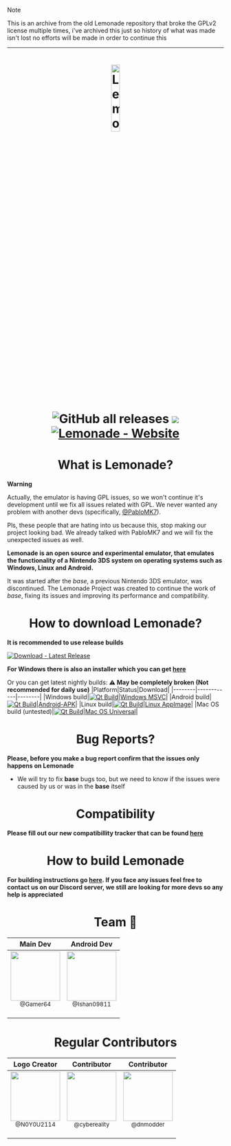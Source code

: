 > [!NOTE]  
> This is an archive from the old Lemonade repository that broke the GPLv2 license multiple times, i've archived this just so history of what was made isn't lost no efforts will be made in order to continue this

---

<h1 align="center">
    <b href="https://github.com/Lemonade-emu/Lemonade/blob/master/"><img src="https://github.com/Polarzincomfrio/Lemonade-Archive/blob/master/assets/Lemonade.png" alt="Lemonade" height="20%" width="20%"></b>
  <br>

![GitHub all releases](https://img.shields.io/github/downloads/Gamer64ytb/Lemonade/total)
[![](https://dcbadge.vercel.app/api/server/NVTYcV4v2Q)](https://discord.gg/NVTYcV4v2Q)
[![Lemonade - Website](https://img.shields.io/badge/Lemonade-Website-2ea44f?logo=nintendo3ds&logoColor=yellow)](https://lemonade-emu.github.io/)
</h1>

<h1 align="center">
  What is Lemonade?
  </h1>

**Warning**

Actually, the emulator is having GPL issues, so we won't continue it's development until we fix all issues related with GPL. We never wanted any problem with another devs (specifically, [@PabloMK7](https://github.com/PabloMK7)).

Pls, these people that are hating into us because this, stop making our project looking bad. We already talked with PabloMK7 and we will fix the unexpected issues as well.

**Lemonade is an open source and experimental emulator, that emulates the functionality of a Nintendo 3DS system on operating systems such as Windows, Linux and Android.**

It was started after the _base_, a previous Nintendo 3DS emulator, was discontinued. The Lemonade Project was created to continue the work of _base_, fixing its issues and improving its performance and compatibility.

<h1 align="center">
  How to download Lemonade?
  </h1>

**It is recommended to use release builds**

[![Download - Latest Release](https://img.shields.io/badge/Download-Latest_Release-2ea44f?logo=github&logoColor=e)](https://github.com/Lemonade-emu/Lemonade/releases/latest)

**For Windows there is also an installer which you can get [here](https://github.com/Lemonade-emu/Lemonade-installer)**

Or you can get latest nightly builds: **⚠️ May be completely broken (Not recommended for daily use)**
|Platform|Status|Download|
|--------|------------|--------|
|Windows build|[![Qt Build](https://github.com/Lemonade-emu/Lemonade/actions/workflows/build.yml/badge.svg)](https://github.com/Lemonade-emu/Lemonade/actions/workflows/Qt_Build.yml)|[Windows MSVC](https://nightly.link/Lemonade-emu/Lemonade/workflows/build/master/windows-msvc.zip)|
|Android build|[![Qt Build](https://github.com/Lemonade-emu/Lemonade/actions/workflows/build.yml/badge.svg)](https://github.com/Lemonade-emu/Lemonade/actions/workflows/Qt_Build.yml)|[Android-APK](https://nightly.link/Lemonade-emu/Lemonade/workflows/build/master/Android-APK.zip)|
|Linux build|[![Qt Build](https://github.com/Lemonade-emu/Lemonade/actions/workflows/build.yml/badge.svg)](https://github.com/Lemonade-emu/Lemonade/actions/workflows/Qt_Build.yml)|[Linux AppImage](https://nightly.link/Lemonade-emu/Lemonade/workflows/build/master/linux-appimage.zip)|
|Mac OS build (untested)|[![Qt Build](https://github.com/Lemonade-emu/Lemonade/actions/workflows/build.yml/badge.svg)](https://github.com/Lemonade-emu/Lemonade/actions/workflows/Qt_Build.yml)|[Mac OS Universal](https://nightly.link/Lemonade-emu/Lemonade/workflows/build/master/macos-universal.zip)|

<h1 align="center">
  Bug Reports?
  </h1>

**Please, before you make a bug report confirm that the issues only happens on Lemonade**

- We will try to fix __base__ bugs too, but we need to know if the issues were caused by us or was in the __base__ itself

<h1 align="center">
  Compatibility
  </h1>

**Please fill out our new compatibillity tracker that can be found [here](https://github.com/Lemonade-emu/Lemonade-Games-List)**

<h1 align="center">
  How to build Lemonade
  </h1>

**For building instructions go [here](https://github.com/Lemonade-emu/Lemonade/blob/master/BUILDING.md). If you face any issues feel free to contact us on our Discord server, we still are looking for more devs so any help is appreciated**

<h1 align="center">
  Team 🙌
  </h1>

| Main Dev | Android Dev |
| :---: | :---: |
| <img src="https://github.com/Gamer64ytb.png?size=115" width=115><br><sub>@Gamer64</sub> <br><br>  | <img src="https://github.com/Ishan09811.png?size=115" width=115><br><sub>@Ishan09811</sub> <br><br> |

<h1 align="center">
  Regular Contributors
</h1>

| Logo Creator | Contributor | Contributor |
| :---: | :---: | :---: |
| <img src="https://github.com/N0Y0U2114.png?size=115" width=115><br><sub>@N0Y0U2114</sub> <br><br> | <img src="https://github.com/cybereality.png?size=115" width=115><br><sub>@cybereality</sub> <br><br>  | <img src="https://github.com/dnmodder.png?size=115" width=115><br><sub>@dnmodder</sub> <br><br> |
